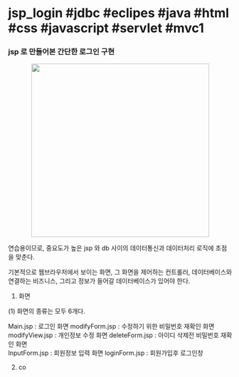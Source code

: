 # jsp_login #jdbc #eclipes #java #html #css #javascript #servlet #mvc1
<h3> jsp 로 만들어본 간단한 로그인 구현 </h3>


<p align="center">
<img src="https://user-images.githubusercontent.com/103496262/163549112-ff4f4ff9-a2e1-4b62-bef9-3687842165e8.gif" width="400px" height="390px">
</p>


연습용이므로, 중요도가 높은 jsp 와 db 사이의 데이터통신과 데이터처리 로직에 초점을 맞춘다. 

기본적으로 웹브라우저에서 보이는 화면, 그 화면을 제어하는 컨트롤러, 데이터베이스와 연결하는 비즈니스, 그리고 정보가 들어갈 데이터베이스가 있어야 한다.

1. 화면

(1) 화면의 종류는 모두 6개다.

Main.jsp       : 로그인 화면
modifyForm.jsp : 수정하기 위한 비밀번호 재확인 화면
modifyView.jsp : 개인정보 수정 화면
deleteForm.jsp : 아이디 삭제전 비밀번호 재확인 화면  
InputForm.jsp  : 회원정보 입력 화면
loginForm.jsp  : 회원가입후 로그인창 

2. co


















